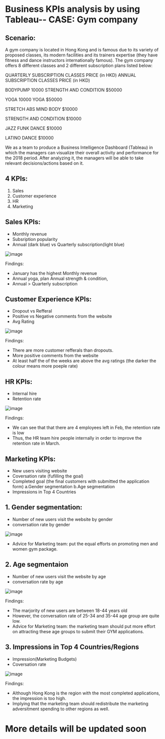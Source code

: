 # Business KPIs analysis by using Tableau-- CASE: Gym company
## Scenario: 
A gym company is located in Hong Kong and is famous due to its variety of proposed classes, its modern facilities and its trainers expertise (they have fitness and dance instructors internationally famous).
The gym company offers 8 different classes and 2 different subscription plans listed below:

QUARTERLY SUBSCRIPTION CLASSES	PRICE (in HKD)	ANNUAL SUBSCRIPTION CLASSES	PRICE (in HKD)

BODYPUMP	10000	STRENGTH AND CONDITION	$50000

YOGA	10000	YOGA	$50000

STRETCH ABS MIND BODY	$10000	

STRENGTH AND CONDITION	$10000		

JAZZ FUNK DANCE	$10000

LATINO DANCE	$10000		

We as a team to produce a Business Intelligence Dashboard (Tableau) in which the managers can visualize their overall activity and performance for the 2018 period. After analyzing it, the managers will be able to take relevant decisions/actions based on it.

## 4 KPIs: 
1. Sales
2. Customer experience
3. HR
4. Marketing

## Sales KPIs:
- Monthly revenue
- Subsription popularity
- Annual (dark blue) vs Quarterly subscription(light blue)

![image](https://user-images.githubusercontent.com/80455832/125062560-1cc70300-e0e1-11eb-8249-29536201c87a.png)

Findings:
- January has the highest Monthly revenue
- Annual yoga, plan Annual strength & condition, 
- Annual > Quarterly subscription


## Customer Experience KPIs:

- Dropout vs Refferal 
- Positive vs Negative comments from the website
- Avg Rating 

![image](https://user-images.githubusercontent.com/80455832/125059920-6b26d280-e0de-11eb-87ab-9a95b1797f50.png)

Findings:
- There are more customer refferals than dropouts. 
- More positive comments from the website
- At least half the of the weeks are above the avg ratings (the darker the colour means more poeple rate)

## HR KPIs: 

- Internal hire 
- Retention rate 

![image](https://user-images.githubusercontent.com/80455832/125060539-10da4180-e0df-11eb-8dbd-2ae7ab25acea.png)

Findings:

- We can see that that there are 4 employees left in Feb, the retention rate is low
- Thus, the HR team hire people internally in order to improve the retention rate in March. 


## Marketing KPIs:
- New users visiting website
- Coversation rate (fufilling the goal)
- Completed goal (the final customers with submitted the application form)
 a.Gender segmentation 
 b.Age segmentation
- Impressions in Top 4 Countries


## 1. Gender segmentation: 

- Number of new users visit the website by gender
- conversation rate by gender

![image](https://user-images.githubusercontent.com/80455832/125061003-7d554080-e0df-11eb-9a9b-ef79d28e91fa.png)
- Advice for Marketing team: put the equal efforts on promoting men and women gym package.

## 2. Age segmentaion

- Number of new users visit the website by age
- conversation rate by age

![image](https://user-images.githubusercontent.com/80455832/125060937-6ca4ca80-e0df-11eb-8131-6def396482a2.png)

Findings:
- The marjority of new users are between 18-44 years old
- However, the conversation rate of  25-34 and 35-44 age group are quite low. 
- Advice for Marketing team:  the marketing team should put more effort on attracting these age groups to submit their GYM applications.


## 3. Impressions in Top 4 Countries/Regions
- Impression(Marketing Budgets)
- Coversation rate

![image](https://user-images.githubusercontent.com/80455832/125061050-89410280-e0df-11eb-9340-0eec19a58df9.png)

Findings: 
- Although Hong Kong is the region with the most completed applications, the impression is too high.
- Implying that the marketing team should redistribute the marketing adversitment spending to other regions as well. 






# More details will be updated soon
